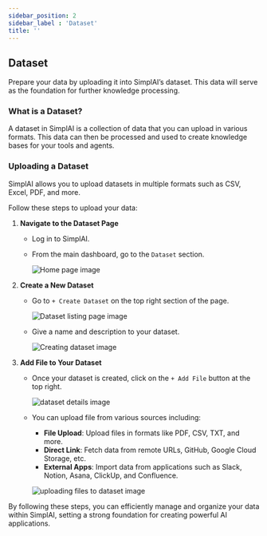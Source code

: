 ```yaml
---
sidebar_position: 2
sidebar_label : 'Dataset'
title: ''
---
```

## Dataset

Prepare your data by uploading it into SimplAI’s dataset. This data will serve as the foundation for further knowledge processing.

### What is a Dataset?

A dataset in SimplAI is a collection of data that you can upload in various formats. This data can then be processed and used to create knowledge bases for your tools and agents.

### Uploading a Dataset

SimplAI allows you to upload datasets in multiple formats such as CSV, Excel, PDF, and more. 

Follow these steps to upload your data:

1. **Navigate to the Dataset Page**
    - Log in to SimplAI.
    - From the main dashboard, go to the `Dataset` section.
        
        ![Home page image](https://media-simplai.s3.amazonaws.com/Dataset%201.png)
        
2. **Create a New Dataset**
    - Go to `+ Create Dataset` on the top right section of the page.
        
        ![Dataset listing page image](https://media-simplai.s3.amazonaws.com/Dataset%202.png)
        
    - Give a name and description to your dataset.
        
        ![Creating dataset image](https://media-simplai.s3.amazonaws.com/Dataset%203.png)
        
3. **Add File to Your Dataset**
    - Once your dataset is created, click on the `+ Add File` button at the top right.
        
        ![dataset details image](https://media-simplai.s3.amazonaws.com/Dataset%204.png)
        
    
    - You can upload file from various sources including:
        - **File Upload**: Upload files in formats like PDF, CSV, TXT, and more.
        - **Direct Link**: Fetch data from remote URLs, GitHub, Google Cloud Storage, etc.
        - **External Apps**: Import data from applications such as Slack, Notion, Asana, ClickUp, and Confluence.
        
        ![uploading files to dataset image](https://media-simplai.s3.amazonaws.com/Dataset%205.png)
        

By following these steps, you can efficiently manage and organize your data within SimplAI, setting a strong foundation for creating powerful AI applications.